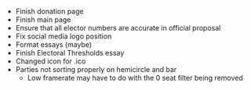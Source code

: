 -   Finish donation page
-   Finish main page
-   Ensure that all elector numbers are accurate in official proposal
-   Fix social media logo position
-   Format essays (maybe)
-   Finish Electoral Thresholds essay
-   Changed icon for .ico
-   Parties not sorting properly on hemicircle and bar
    - Low framerate may have to do with the 0 seat filter being removed
